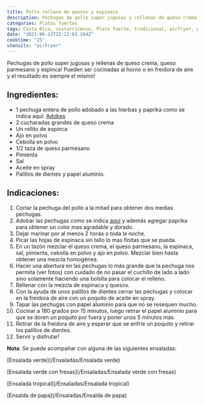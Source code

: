 ```yaml
---
title: Pollo relleno de quesos y espinaca
description: Pechugas de pollo super jugosas y rellenas de queso crema, queso parmesano y espinca!
categories: Platos fuertes
tags: Costa Rica, costarricense, Plato fuerte, tradicional, airfryer, pollo, espinaca
date: "2021-06-23T22:12:03.284Z"
cooktime: "25"
utensils: "airFryer"
---
```


Pechugas de pollo super jugosas y rellenas de queso crema, queso parmesano y espinca! Pueden ser cocinadas al horno o en freidora de aire y el resultado es siempre el mismo! 


## Ingredientes:

- 1 pechuga entera de pollo adobado a las hierbas y paprika como se indica aquí: [Adobes](/Adobes/#pollo-hierbas)
- 2 cucharadas grandes de queso crema
- Un rollito de espinca
- Ajo en polvo
- Cebolla en polvo
- 1/2 taza de queso parmesano
- Pimienta
- Sal
- Aceite en spray
- Palillos de dientes y papel aluminio.

## Indicaciones:

1. Cortar la pechuga del pollo a la mitad para obtener dos medias pechugas.
2. Adobar las pechugas como se indica [aquí](/Adobes/#pollo-hierbas) y además agregar paprika para obtener un color mas agradable y dorado.
3. Dejar marinar por al menos 2 horas o toda la noche.
4. Picar las hojas de espinaca sin tallo lo mas finitas que se pueda.
5. En un tazón mezclar el queso crema, el queso parmesano, la espinaca, sal, pimienta, cebolla en polvo y ajo en polvo. Mezclar bien hasta obtener una mezcla homogénea. 
6. Hacer una abertura en las pechugas lo más grande que la pechuga nos permita (ver fotos) con cuidado de no pasar el cuchillo de lado a lado sino solamente haciendo una bolsita para colocar el relleno.
7. Rellenar con la mezcla de espinaca y quesos.
8. Con la ayuda de unos palillos de dientes cerrar las pechugas y colocar en la freidora de aire con un poquito de aceite en spray.
9. Tapar las pechugas con papel aluminio para que no se resequen mucho.
10. Cocinar a 180 grados por 15 minutos, luego retirar el papel aluminio para que se doren un poquito por fuera y poner unos 5 minutos más.
11. Retirar de la freidora de aire y esperar que se enfríe un poquito y retirar los palillos de dientes.
12. Servir y disfrutar!

**Nota**: Se puede acompañar con alguna de las siguientes ensaladas:

[Ensalada verde](/Ensaladas/Ensalada verde)

[Ensalada verde con fresas](/Ensaladas/Ensalada verde con fresas)

[Ensalada tropical](/Ensaladas/Ensalada tropical)

[Ensalda de papa](/Ensaladas/Ensalda de papa)

